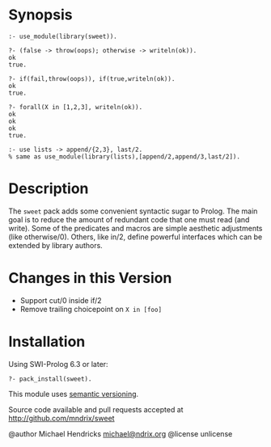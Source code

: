 # Synopsis

    :- use_module(library(sweet)).

    ?- (false -> throw(oops); otherwise -> writeln(ok)).
    ok
    true.

    ?- if(fail,throw(oops)), if(true,writeln(ok)).
    ok
    true.

    ?- forall(X in [1,2,3], writeln(ok)).
    ok
    ok
    ok
    true.

    :- use lists -> append/{2,3}, last/2.
    % same as use_module(library(lists),[append/2,append/3,last/2]).

# Description

The `sweet` pack adds some convenient syntactic sugar to Prolog. The
main goal is to reduce the amount of redundant code that one must read
(and write). Some of the predicates and macros are simple aesthetic
adjustments (like otherwise/0). Others, like in/2, define powerful
interfaces which can be extended by library authors.

# Changes in this Version

  * Support cut/0 inside if/2
  * Remove trailing choicepoint on `X in [foo]`

# Installation

Using SWI-Prolog 6.3 or later:

    ?- pack_install(sweet).

This module uses [semantic versioning](http://semver.org/).

Source code available and pull requests accepted at
http://github.com/mndrix/sweet

@author Michael Hendricks <michael@ndrix.org>
@license unlicense
